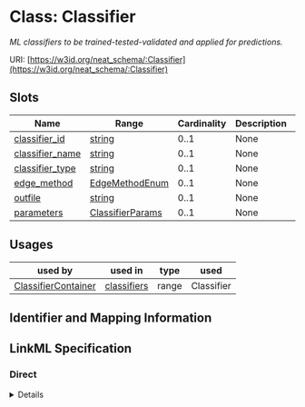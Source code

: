 # Class: Classifier
_ML classifiers to be trained-tested-validated and applied for predictions._





URI: [https://w3id.org/neat_schema/:Classifier](https://w3id.org/neat_schema/:Classifier)



<!-- no inheritance hierarchy -->



## Slots

| Name | Range | Cardinality | Description  | Info |
| ---  | --- | --- | --- | --- |
| [classifier_id](classifier_id.md) | [string](string.md) | 0..1 | None  | . |
| [classifier_name](classifier_name.md) | [string](string.md) | 0..1 | None  | . |
| [classifier_type](classifier_type.md) | [string](string.md) | 0..1 | None  | . |
| [edge_method](edge_method.md) | [EdgeMethodEnum](EdgeMethodEnum.md) | 0..1 | None  | . |
| [outfile](outfile.md) | [string](string.md) | 0..1 | None  | . |
| [parameters](parameters.md) | [ClassifierParams](ClassifierParams.md) | 0..1 | None  | . |


## Usages


| used by | used in | type | used |
| ---  | --- | --- | --- |
| [ClassifierContainer](ClassifierContainer.md) | [classifiers](classifiers.md) | range | Classifier |



## Identifier and Mapping Information









## LinkML Specification

<!-- TODO: investigate https://stackoverflow.com/questions/37606292/how-to-create-tabbed-code-blocks-in-mkdocs-or-sphinx -->

### Direct

<details>
```yaml
name: Classifier
description: ML classifiers to be trained-tested-validated and applied for predictions.
from_schema: https://w3id.org/neat_schema
attributes:
  classifier_id:
    name: classifier_id
    from_schema: https://w3id.org/neat_schema
  classifier_name:
    name: classifier_name
    from_schema: https://w3id.org/neat_schema
  classifier_type:
    name: classifier_type
    from_schema: https://w3id.org/neat_schema
  edge_method:
    name: edge_method
    from_schema: https://w3id.org/neat_schema
    range: edge_method_enum
  outfile:
    name: outfile
    from_schema: https://w3id.org/neat_schema
  parameters:
    name: parameters
    from_schema: https://w3id.org/neat_schema
    range: ClassifierParams

```
</details>

### Induced

<details>
```yaml
name: Classifier
description: ML classifiers to be trained-tested-validated and applied for predictions.
from_schema: https://w3id.org/neat_schema
attributes:
  classifier_id:
    name: classifier_id
    from_schema: https://w3id.org/neat_schema
    alias: classifier_id
    owner: Classifier
    range: string
  classifier_name:
    name: classifier_name
    from_schema: https://w3id.org/neat_schema
    alias: classifier_name
    owner: Classifier
    range: string
  classifier_type:
    name: classifier_type
    from_schema: https://w3id.org/neat_schema
    alias: classifier_type
    owner: Classifier
    range: string
  edge_method:
    name: edge_method
    from_schema: https://w3id.org/neat_schema
    alias: edge_method
    owner: Classifier
    range: edge_method_enum
  outfile:
    name: outfile
    from_schema: https://w3id.org/neat_schema
    alias: outfile
    owner: Classifier
    range: string
  parameters:
    name: parameters
    from_schema: https://w3id.org/neat_schema
    alias: parameters
    owner: Classifier
    range: ClassifierParams

```
</details>